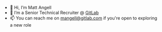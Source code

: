 - 👋 Hi, I’m Matt Angell
- 👀 I’m a Senior Technical Recruiter @ [GitLab](https://about.gitlab.com/) 
- 📫 You can reach me on mangell@gitlab.com if you're open to exploring a new role
